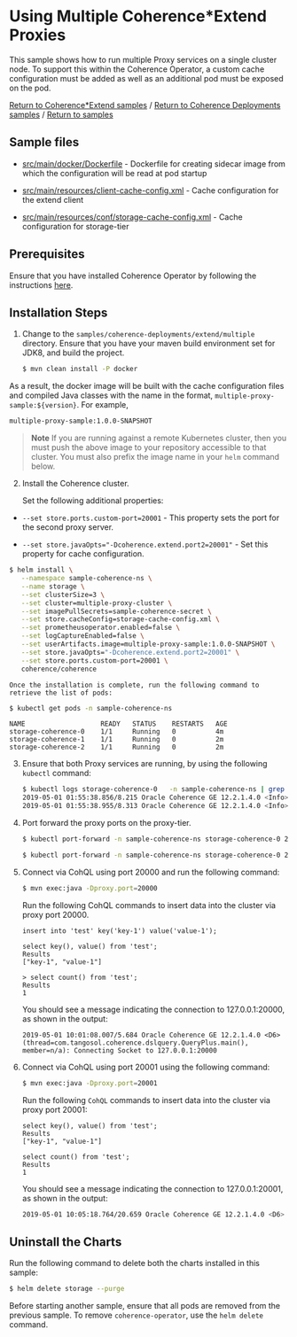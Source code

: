 # Using Multiple Coherence*Extend Proxies       

This sample shows how to run multiple Proxy services on a single cluster node. To support this within the Coherence Operator, a custom cache configuration must be added as well as an additional pod must be exposed on the pod.

[Return to Coherence*Extend samples](../) / [Return to Coherence Deployments samples](../../) / [Return to samples](../../../README.md#list-of-samples)

## Sample files

* [src/main/docker/Dockerfile](src/main/docker/Dockerfile) - Dockerfile for creating sidecar image from which the configuration will be read at pod startup

* [src/main/resources/client-cache-config.xml](src/main/resources/client-cache-config.xml) - Cache configuration for the extend client

* [src/main/resources/conf/storage-cache-config.xml](src/main/resources/conf/storage-cache-config.xml) - Cache configuration for storage-tier

## Prerequisites

Ensure that you have installed Coherence Operator by following the instructions [here](../../../README.md#install-the-coherence-operator).

## Installation Steps

1. Change to the `samples/coherence-deployments/extend/multiple` directory. Ensure that you have your maven build environment set for JDK8, and build the project.

   ```bash
   $ mvn clean install -P docker
   ```

  As a result, the docker image will be built with the cache configuration files and compiled Java classes with the name in the format, `multiple-proxy-sample:${version}`. For example,

   ```bash
   multiple-proxy-sample:1.0.0-SNAPSHOT
   ```

   > **Note** If you are running against a remote Kubernetes cluster, then you must
   > push the above image to your repository accessible to that cluster. You must also
   > prefix the image name in your `helm` command below.

2. Install the Coherence cluster.

   Set the following additional properties:

  * `--set store.ports.custom-port=20001` - This property sets the port for the second proxy server.

  *  `--set store.javaOpts="-Dcoherence.extend.port2=20001"` -  Set this property for cache configuration.

   ```bash
   $ helm install \
      --namespace sample-coherence-ns \
      --name storage \
      --set clusterSize=3 \
      --set cluster=multiple-proxy-cluster \
      --set imagePullSecrets=sample-coherence-secret \
      --set store.cacheConfig=storage-cache-config.xml \
      --set prometheusoperator.enabled=false \
      --set logCaptureEnabled=false \
      --set userArtifacts.image=multiple-proxy-sample:1.0.0-SNAPSHOT \
      --set store.javaOpts="-Dcoherence.extend.port2=20001" \
      --set store.ports.custom-port=20001 \
      coherence/coherence
   ```

    Once the installation is complete, run the following command to retrieve the list of pods:

   ```bash
   $ kubectl get pods -n sample-coherence-ns
   ```
   ```console
   NAME                   READY   STATUS    RESTARTS   AGE
   storage-coherence-0    1/1     Running   0          4m
   storage-coherence-1    1/1     Running   0          2m   
   storage-coherence-2    1/1     Running   0          2m
   ```

3. Ensure that both Proxy services are running, by using the following `kubectl` command:

   ```bash
   $ kubectl logs storage-coherence-0   -n sample-coherence-ns | grep 'TcpAcceptor now listening' | grep ProxyService   
   2019-05-01 01:55:38.856/8.215 Oracle Coherence GE 12.2.1.4.0 <Info> (thread=Proxy:ProxyService1:TcpAcceptor, member=1): TcpAcceptor now listening for connections on storage-coherence-0.coherence.sample-coherence-ns.svc.cluster.local:20000
   2019-05-01 01:55:38.955/8.313 Oracle Coherence GE 12.2.1.4.0 <Info> (thread=Proxy:ProxyService2:TcpAcceptor, member=1): TcpAcceptor now listening for connections on storage-coherence-0.coherence.sample-coherence-ns.svc.cluster.local:20001
   ```   

4. Port forward the proxy ports on the proxy-tier.

   ```bash
   $ kubectl port-forward -n sample-coherence-ns storage-coherence-0 20000:20000
   ```

   ```bash
   $ kubectl port-forward -n sample-coherence-ns storage-coherence-0 20001:20001
   ```

5. Connect via CohQL using port 20000 and run the following command:

   ```bash
   $ mvn exec:java -Dproxy.port=20000
   ```

   Run the following CohQL commands to insert data into the cluster via proxy port 20000.

   ```
   insert into 'test' key('key-1') value('value-1');

   select key(), value() from 'test';
   Results
   ["key-1", "value-1"]

   > select count() from 'test';
   Results
   1
   ```

   You should see a message indicating the connection to 127.0.0.1:20000, as shown in the output:

   ```console
   2019-05-01 10:01:08.007/5.684 Oracle Coherence GE 12.2.1.4.0 <D6> (thread=com.tangosol.coherence.dslquery.QueryPlus.main(), member=n/a): Connecting Socket to 127.0.0.1:20000
   ```

6. Connect via CohQL using port 20001 using the following command:

   ```bash
   $ mvn exec:java -Dproxy.port=20001
   ```

   Run the following `CohQL` commands to insert data into the cluster via proxy port 20001:

   ```
   select key(), value() from 'test';
   Results
   ["key-1", "value-1"]

   select count() from 'test';
   Results
   1
   ```

   You should see a message indicating the connection to 127.0.0.1:20001, as shown in the output:

   ```bash
   2019-05-01 10:05:18.764/20.659 Oracle Coherence GE 12.2.1.4.0 <D6> (thread=com.tangosol.coherence.dslquery.QueryPlus.main(), member=n/a): Connecting Socket to 127.0.0.1:20001   
   ```

## Uninstall the Charts

Run the following command to delete both the charts installed in this sample:

```bash
$ helm delete storage --purge
```

Before starting another sample, ensure that all  pods are removed from the previous sample. To remove `coherence-operator`, use the `helm delete` command.
